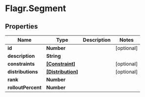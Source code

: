 # Flagr.Segment

## Properties
Name | Type | Description | Notes
------------ | ------------- | ------------- | -------------
**id** | **Number** |  | [optional] 
**description** | **String** |  | 
**constraints** | [**[Constraint]**](Constraint.md) |  | [optional] 
**distributions** | [**[Distribution]**](Distribution.md) |  | [optional] 
**rank** | **Number** |  | 
**rolloutPercent** | **Number** |  | 



